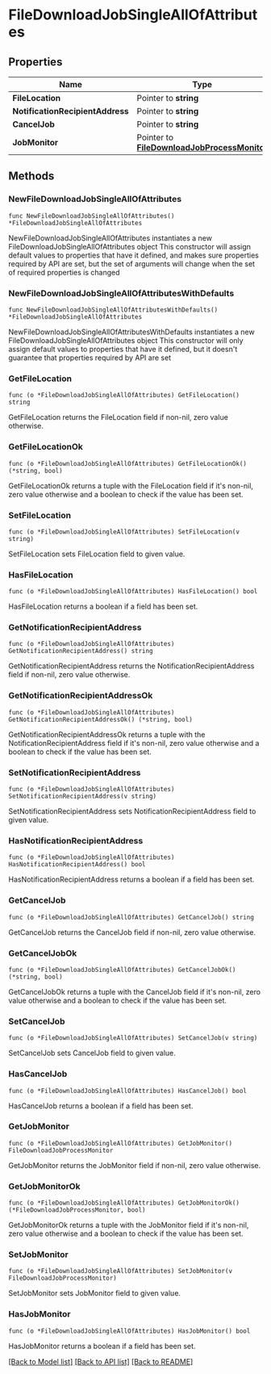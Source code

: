 # FileDownloadJobSingleAllOfAttributes

## Properties

Name | Type | Description | Notes
------------ | ------------- | ------------- | -------------
**FileLocation** | Pointer to **string** |  | [optional] 
**NotificationRecipientAddress** | Pointer to **string** |  | [optional] 
**CancelJob** | Pointer to **string** |  | [optional] 
**JobMonitor** | Pointer to [**FileDownloadJobProcessMonitor**](FileDownloadJobProcessMonitor.md) |  | [optional] 

## Methods

### NewFileDownloadJobSingleAllOfAttributes

`func NewFileDownloadJobSingleAllOfAttributes() *FileDownloadJobSingleAllOfAttributes`

NewFileDownloadJobSingleAllOfAttributes instantiates a new FileDownloadJobSingleAllOfAttributes object
This constructor will assign default values to properties that have it defined,
and makes sure properties required by API are set, but the set of arguments
will change when the set of required properties is changed

### NewFileDownloadJobSingleAllOfAttributesWithDefaults

`func NewFileDownloadJobSingleAllOfAttributesWithDefaults() *FileDownloadJobSingleAllOfAttributes`

NewFileDownloadJobSingleAllOfAttributesWithDefaults instantiates a new FileDownloadJobSingleAllOfAttributes object
This constructor will only assign default values to properties that have it defined,
but it doesn't guarantee that properties required by API are set

### GetFileLocation

`func (o *FileDownloadJobSingleAllOfAttributes) GetFileLocation() string`

GetFileLocation returns the FileLocation field if non-nil, zero value otherwise.

### GetFileLocationOk

`func (o *FileDownloadJobSingleAllOfAttributes) GetFileLocationOk() (*string, bool)`

GetFileLocationOk returns a tuple with the FileLocation field if it's non-nil, zero value otherwise
and a boolean to check if the value has been set.

### SetFileLocation

`func (o *FileDownloadJobSingleAllOfAttributes) SetFileLocation(v string)`

SetFileLocation sets FileLocation field to given value.

### HasFileLocation

`func (o *FileDownloadJobSingleAllOfAttributes) HasFileLocation() bool`

HasFileLocation returns a boolean if a field has been set.

### GetNotificationRecipientAddress

`func (o *FileDownloadJobSingleAllOfAttributes) GetNotificationRecipientAddress() string`

GetNotificationRecipientAddress returns the NotificationRecipientAddress field if non-nil, zero value otherwise.

### GetNotificationRecipientAddressOk

`func (o *FileDownloadJobSingleAllOfAttributes) GetNotificationRecipientAddressOk() (*string, bool)`

GetNotificationRecipientAddressOk returns a tuple with the NotificationRecipientAddress field if it's non-nil, zero value otherwise
and a boolean to check if the value has been set.

### SetNotificationRecipientAddress

`func (o *FileDownloadJobSingleAllOfAttributes) SetNotificationRecipientAddress(v string)`

SetNotificationRecipientAddress sets NotificationRecipientAddress field to given value.

### HasNotificationRecipientAddress

`func (o *FileDownloadJobSingleAllOfAttributes) HasNotificationRecipientAddress() bool`

HasNotificationRecipientAddress returns a boolean if a field has been set.

### GetCancelJob

`func (o *FileDownloadJobSingleAllOfAttributes) GetCancelJob() string`

GetCancelJob returns the CancelJob field if non-nil, zero value otherwise.

### GetCancelJobOk

`func (o *FileDownloadJobSingleAllOfAttributes) GetCancelJobOk() (*string, bool)`

GetCancelJobOk returns a tuple with the CancelJob field if it's non-nil, zero value otherwise
and a boolean to check if the value has been set.

### SetCancelJob

`func (o *FileDownloadJobSingleAllOfAttributes) SetCancelJob(v string)`

SetCancelJob sets CancelJob field to given value.

### HasCancelJob

`func (o *FileDownloadJobSingleAllOfAttributes) HasCancelJob() bool`

HasCancelJob returns a boolean if a field has been set.

### GetJobMonitor

`func (o *FileDownloadJobSingleAllOfAttributes) GetJobMonitor() FileDownloadJobProcessMonitor`

GetJobMonitor returns the JobMonitor field if non-nil, zero value otherwise.

### GetJobMonitorOk

`func (o *FileDownloadJobSingleAllOfAttributes) GetJobMonitorOk() (*FileDownloadJobProcessMonitor, bool)`

GetJobMonitorOk returns a tuple with the JobMonitor field if it's non-nil, zero value otherwise
and a boolean to check if the value has been set.

### SetJobMonitor

`func (o *FileDownloadJobSingleAllOfAttributes) SetJobMonitor(v FileDownloadJobProcessMonitor)`

SetJobMonitor sets JobMonitor field to given value.

### HasJobMonitor

`func (o *FileDownloadJobSingleAllOfAttributes) HasJobMonitor() bool`

HasJobMonitor returns a boolean if a field has been set.


[[Back to Model list]](../README.md#documentation-for-models) [[Back to API list]](../README.md#documentation-for-api-endpoints) [[Back to README]](../README.md)



